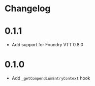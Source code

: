 # Changelog

# 0.1.1
 - Add support for Foundry VTT 0.8.0

# 0.1.0
 - Add `_getCompendiumEntryContext` hook
